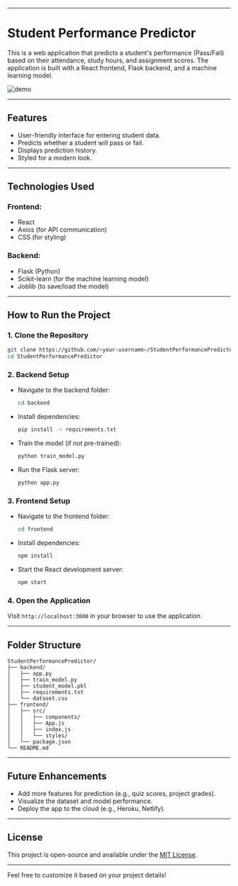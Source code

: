 
---

# **Student Performance Predictor**

This is a web application that predicts a student's performance (Pass/Fail) based on their attendance, study hours, and assignment scores. The application is built with a React frontend, Flask backend, and a machine learning model.

![demo](https://github.com/user-attachments/assets/0dd5cd65-8db6-4923-8268-f26bb0e760a6)

---

## **Features**
- User-friendly interface for entering student data.
- Predicts whether a student will pass or fail.
- Displays prediction history.
- Styled for a modern look.

---

## **Technologies Used**
### **Frontend:**
- React
- Axios (for API communication)
- CSS (for styling)

### **Backend:**
- Flask (Python)
- Scikit-learn (for the machine learning model)
- Joblib (to save/load the model)

---

## **How to Run the Project**
### **1. Clone the Repository**
```bash
git clone https://github.com/<your-username>/StudentPerformancePredictor.git
cd StudentPerformancePredictor
```

### **2. Backend Setup**
- Navigate to the backend folder:
  ```bash
  cd backend
  ```
- Install dependencies:
  ```bash
  pip install -r requirements.txt
  ```
- Train the model (if not pre-trained):
  ```bash
  python train_model.py
  ```
- Run the Flask server:
  ```bash
  python app.py
  ```

### **3. Frontend Setup**
- Navigate to the frontend folder:
  ```bash
  cd frontend
  ```
- Install dependencies:
  ```bash
  npm install
  ```
- Start the React development server:
  ```bash
  npm start
  ```

### **4. Open the Application**
Visit `http://localhost:3000` in your browser to use the application.

---

## **Folder Structure**
```
StudentPerformancePredictor/
├── backend/
│   ├── app.py
│   ├── train_model.py
│   ├── student_model.pkl
│   ├── requirements.txt
│   └── dataset.csv
├── frontend/
│   ├── src/
│   │   ├── components/
│   │   ├── App.js
│   │   ├── index.js
│   │   └── styles/
│   └── package.json
└── README.md
```

---

## **Future Enhancements**
- Add more features for prediction (e.g., quiz scores, project grades).
- Visualize the dataset and model performance.
- Deploy the app to the cloud (e.g., Heroku, Netlify).

---

## **License**
This project is open-source and available under the [MIT License](LICENSE).

---

Feel free to customize it based on your project details!
